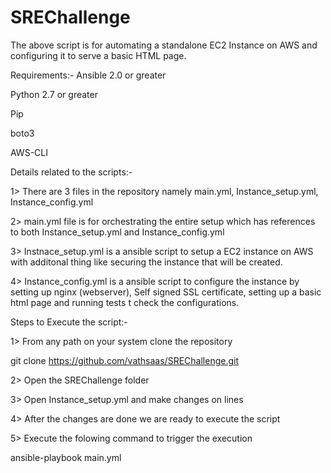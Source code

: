 # SREChallenge
The above script is  for automating a standalone EC2 Instance on AWS and configuring it to serve a basic HTML page.

Requirements:-
Ansible 2.0 or greater

Python 2.7 or greater

Pip

boto3

AWS-CLI

Details related to the scripts:-

1> There are 3 files in the repository namely main.yml, Instance_setup.yml, Instance_config.yml

2> main.yml file is for orchestrating the entire setup which has references to both Instance_setup.yml and Instance_config.yml

3> Instnace_setup.yml is a ansible script to setup a EC2 instance on AWS with additonal thing like securing the instance that will be created.

4> Instance_config.yml is a ansible script to configure the instance by setting up nginx (webserver), Self signed SSL certificate, setting up a basic html page and running tests t check the configurations.



Steps to Execute the script:-

1> From any path on your system clone the repository

git clone https://github.com/vathsaas/SREChallenge.git

2> Open the SREChallenge folder 

3> Open Instance_setup.yml and make changes on lines

4> After the changes are done we are ready to execute the script

5> Execute the folowing command to  trigger the execution

ansible-playbook main.yml
   
